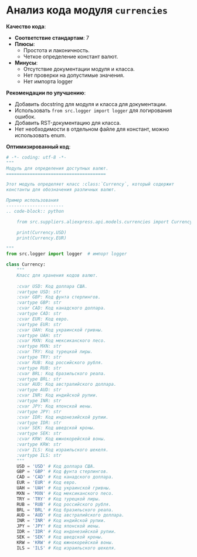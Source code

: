 # Анализ кода модуля `currencies`

**Качество кода**:
- **Соответствие стандартам**: 7
- **Плюсы**:
    - Простота и лаконичность.
    - Четкое определение констант валют.
- **Минусы**:
    - Отсутствие документации модуля и класса.
    - Нет проверки на допустимые значения.
    - Нет импорта logger

**Рекомендации по улучшению**:

- Добавить docstring для модуля и класса для документации.
- Использовать `from src.logger import logger` для логирования ошибок.
- Добавить RST-документацию для класса.
- Нет необходимости в отдельном файле для констант, можно использовать enum.

**Оптимизированный код**:

```python
# -*- coding: utf-8 -*-
"""
Модуль для определения доступных валют.
======================================

Этот модуль определяет класс :class:`Currency`, который содержит
константы для обозначения различных валют.

Пример использования
----------------------
.. code-block:: python

    from src.suppliers.aliexpress.api.models.currencies import Currency

    print(Currency.USD)
    print(Currency.EUR)

"""
from src.logger import logger  # импорт logger

class Currency:
    """
    Класс для хранения кодов валют.
    
    :cvar USD: Код доллара США.
    :vartype USD: str
    :cvar GBP: Код фунта стерлингов.
    :vartype GBP: str
    :cvar CAD: Код канадского доллара.
    :vartype CAD: str
    :cvar EUR: Код евро.
    :vartype EUR: str
    :cvar UAH: Код украинской гривны.
    :vartype UAH: str
    :cvar MXN: Код мексиканского песо.
    :vartype MXN: str
    :cvar TRY: Код турецкой лиры.
    :vartype TRY: str
    :cvar RUB: Код российского рубля.
    :vartype RUB: str
    :cvar BRL: Код бразильского реала.
    :vartype BRL: str
    :cvar AUD: Код австралийского доллара.
    :vartype AUD: str
    :cvar INR: Код индийской рупии.
    :vartype INR: str
    :cvar JPY: Код японской иены.
    :vartype JPY: str
    :cvar IDR: Код индонезийской рупии.
    :vartype IDR: str
    :cvar SEK: Код шведской кроны.
    :vartype SEK: str
    :cvar KRW: Код южнокорейской воны.
    :vartype KRW: str
    :cvar ILS: Код израильского шекеля.
    :vartype ILS: str
    """
    USD = 'USD' # Код доллара США.
    GBP = 'GBP' # Код фунта стерлингов.
    CAD = 'CAD' # Код канадского доллара.
    EUR = 'EUR' # Код евро.
    UAH = 'UAH' # Код украинской гривны.
    MXN = 'MXN' # Код мексиканского песо.
    TRY = 'TRY' # Код турецкой лиры.
    RUB = 'RUB' # Код российского рубля.
    BRL = 'BRL' # Код бразильского реала.
    AUD = 'AUD' # Код австралийского доллара.
    INR = 'INR' # Код индийской рупии.
    JPY = 'JPY' # Код японской иены.
    IDR = 'IDR' # Код индонезийской рупии.
    SEK = 'SEK' # Код шведской кроны.
    KRW = 'KRW' # Код южнокорейской воны.
    ILS = 'ILS' # Код израильского шекеля.
```